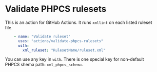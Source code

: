 # Validate PHPCS rulesets

This is an action for GitHub Actions. It runs `xmllint` on each listed ruleset file.

```yaml
    - name: "Validate ruleset"
      uses: "actions/validate-phpcs-rulesets"
      with:
        xml_ruleset: "RulesetName/ruleset.xml"
```

You can use any key in `with`.
There is one special key for non-default PHPCS shema path: `xml_phpcs_schema`.
